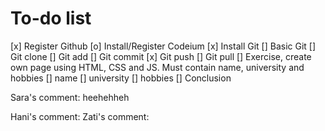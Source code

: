 # To-do list
[x] Register Github
[o] Install/Register Codeium
[x] Install Git
[] Basic Git
    [] Git clone
    [] Git add
    [] Git commit
    [x] Git push
    [] Git pull
[] Exercise, create own page using HTML, CSS and JS. Must contain name, university and hobbies
    [] name
    [] university
    [] hobbies
[] Conclusion


Sara's comment:
heehehheh

Hani's comment:
Zati's comment: